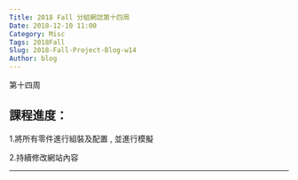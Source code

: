 ```yaml
---
Title: 2018 Fall 分組網誌第十四周
Date: 2018-12-10 11:00
Category: Misc
Tags: 2018Fall
Slug: 2018-Fall-Project-Blog-w14
Author: blog
---
```


第十四周

<!-- PELICAN_END_SUMMARY -->


課程進度：
----

1.將所有零件進行組裝及配置 , 並進行模擬

2.持續修改網站內容

----
